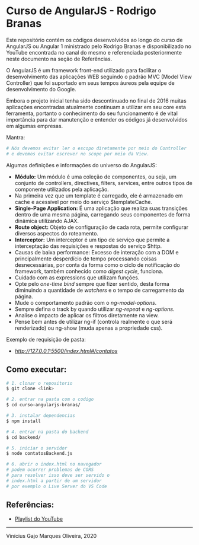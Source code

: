# Curso de AngularJS - Rodrigo Branas

Este repositório contém os códigos desenvolvidos ao longo do curso de AngularJS ou Angular 1 ministrado pelo Rodrigo Branas e disponibilizado no YouTube encontrada no canal do mesmo e referenciada posteriormente neste documento na seção de Referências.

O AngularJS é um framework front-end utilizado para facilitar o desenvolvimento das aplicações WEB seguindo o padrão MVC (Model View Controller) que foi suportado em seus tempos áureos pela equipe de desenvolvimento do Google.

Embora o projeto inicial tenha sido descontinuado no final de 2016 muitas aplicações encontradas atualmente continuam a utilizar em seu core esta ferramenta, portanto o conhecimento do seu funcionamento é de vital importância para dar manutenção e entender os códigos já desenvolvidos em algumas empresas.

Mantra:

```bash
# Nós devemos evitar ler o escopo diretamente por meio do Controller 
# e devemos evitar escrever no scope por meio da View.
```

Algumas definições e informações do universo do AngularJS:

* **Módulo:** Um módulo é uma coleção de componentes, ou seja, um conjunto de controllers, directives, filters, services, entre outros tipos de componente utilizados pela aplicação.
* Na primeira vez que um template é carregado, ele é armazenado em cache e acessível por meio do serviço $templateCache.
* **Single-Page Application:** É uma aplicação que realiza suas transições dentro de uma mesma página, carregando seus componentes de forma dinâmica utilizando AJAX.
* **Route object:** Objeto de configuração de cada rota, permite configurar diversos aspectos do roteamento.
* **Interceptor:** Um interceptor é um tipo de serviço que permite a interceptação das requisições e respostas do serviço $http.
* Causas de baixa performance: Excesso de interação com a DOM e principalmente desperdício de tempo processando coisas desnecessárias, por conta da forma como o ciclo de notificação do framework, também conhecido como *digest cycle*, funciona.
* Cuidado com as expressions que utilizam funções.
* Opte pelo *one-time bind* sempre que fizer sentido, desta forma diminuindo a quantidade de *watchers* e o tempo de carregamento da página.
* Mude o comportamento padrão com o *ng-model-options*.
* Sempre defina o track by quando utilizar *ng-repeat* e *ng-options*.
* Analise o impacto de aplicar os filtros diretamente na view.
* Pense bem antes de utilizar ng-if (controla realmente o que será renderizado) ou ng-show (muda apenas a propriedade css).

Exemplo de requisição de pasta:

* *http://127.0.0.1:5500/index.html#/contatos*

## Como executar:

```bash
# 1. clonar o repositorio
$ git clone <link>

# 2. entrar na pasta com o codigo
$ cd curso-angularjs-branas/

# 3. instalar dependencias
$ npm install

# 4. entrar na pasta do backend
$ cd backend/

# 5. iniciar o servidor
$ node contatosBackend.js

# 6. abrir o index.html no navegador
# podem ocorrer problemas de CORS
# para resolver isso deve ser servido o 
# index.html a partir de um servidor
# por exemplo o Live Server do VS Code
```

## Referências:

* [Playlist do YouTube](https://www.youtube.com/watch?v=_y7rKxqPoyg&list=PLQCmSnNFVYnTD5p2fR4EXmtlR6jQJMbPb)

---
Vinícius Gajo Marques Oliveira, 2020